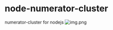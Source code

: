 # node-numerator-cluster
numerator-cluster for nodejs
![img.png](http://assets.processon.com/chart_image/5f18e4a27d9c0835d38af792.png)
